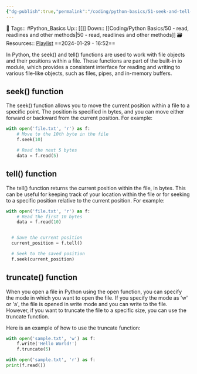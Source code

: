 ```yaml
---
{"dg-publish":true,"permalink":"/coding/python-basics/51-seek-and-tell-functions/","dgPassFrontmatter":true,"noteIcon":"3","created":"2024-01-29T16:52:44.119+05:30","updated":"2024-01-29T16:55:50.949+05:30"}
---
```


🧶 Tags:: #Python_Basics 
Up:: [[]]
Down:: [[Coding/Python Basics/50 - read, readlines and other methods\|50 - read, readlines and other methods]]
🗃 Resources:: [Playlist](https://www.youtube.com/playlist?list=PLu0W_9lII9agwh1XjRt242xIpHhPT2llg)
==2024-01-29 - 16:52==

In Python, the seek() and tell() functions are used to work with file objects and their positions within a file. These functions are part of the built-in io module, which provides a consistent interface for reading and writing to various file-like objects, such as files, pipes, and in-memory buffers.

## seek() function
The seek() function allows you to move the current position within a file to a specific point. The position is specified in bytes, and you can move either forward or backward from the current position. For example:

```python
with open('file.txt', 'r') as f:
	# Move to the 10th byte in the file
	f.seek(10)

	# Read the next 5 bytes
	data = f.read(5)
```

## tell() function
The tell() function returns the current position within the file, in bytes. This can be useful for keeping track of your location within the file or for seeking to a specific position relative to the current position. For example:

```python
with open('file.txt', 'r') as f:
	# Read the first 10 bytes
	data = f.read(10)


  # Save the current position
  current_position = f.tell()

  # Seek to the saved position
  f.seek(current_position)
```

## truncate() function
When you open a file in Python using the open function, you can specify the mode in which you want to open the file. If you specify the mode as 'w' or 'a', the file is opened in write mode and you can write to the file. However, if you want to truncate the file to a specific size, you can use the truncate function.

Here is an example of how to use the truncate function:
```python
with open('sample.txt', 'w') as f:
	f.write('Hello World!')
	f.truncate(5)

with open('sample.txt', 'r') as f:
print(f.read())
```